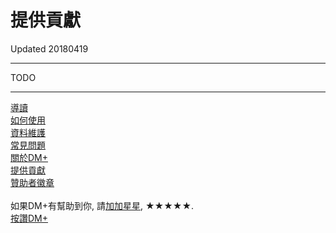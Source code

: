 # 提供貢獻
Updated 20180419

---
TODO




---
[導讀](../guide.md)<br/>
[如何使用](how2use.md)<br/>
[資料維護](data_maintenance.md)<br/>
[常見問題](faq.md)<br/>
[關於DM+](about.md)<br/>
[提供貢獻](contribution.md)<br/>
[贊助者徽章](sponsor_badge.md)<br/>
<br/>
如果DM+有幫助到你, 請[加加星星](https://play.google.com/store/apps/details?id=com.colaorange.dailymoney), ★★★★★.<br/>
[按讚DM+](https://www.facebook.com/co.daily.money)